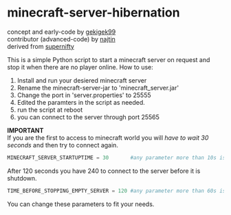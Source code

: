 # minecraft-server-hibernation
concept and early-code by [gekigek99](https://github.com/gekigek99/minecraft-vanilla-server-hibernation)<br/>
contributor (advanced-code) by [najtin](https://github.com/najtin/minecraft-server-hibernation)<br/>
derived from [supernifty](https://github.com/supernifty/port-forwarder)<br/>

This is a simple Python script to start a minecraft server on request and stop it when there are no player online.
How to use:
1. Install and run your desiered minecraft server
2. Rename the minecraft-server-jar to 'minecraft_server.jar'
3. Change the port in 'server.properties' to 25555
4. Edited the paramters in the script as needed. 
5. run the script at reboot
6. you can connect to the server through port 25565

**IMPORTANT**	
If you are the first to access to minecraft world you will *have to wait 30 seconds* and then try to connect again.
```Python
MINECRAFT_SERVER_STARTUPTIME = 30       #any parameter more than 10s is recommended
```
After 120 seconds you have 240 to connect to the server before it is shutdown. 
```Python
TIME_BEFORE_STOPPING_EMPTY_SERVER = 120 #any parameter more than 60s is recommended
```
You can change these parameters to fit your needs.
